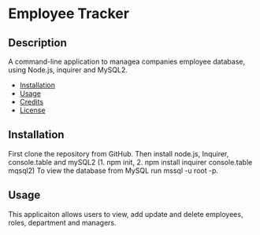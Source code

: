 # Employee Tracker

## Description
A command-line application to managea companies employee database, using Node.js, inquirer and MySQL2.

* [Installation](#installation)
* [Usage](#usage)
* [Credits](#credits)
* [License](#license)

## Installation
First clone the repository from GitHub.  Then install node.js, Inquirer, console.table and mySQL2 (1. npm init, 2. npm install inquirer console.table mqsql2) 
To view the database from MySQL run mssql -u root -p.

## Usage
This applicaiton allows users to view, add update and delete employees, roles, department and managers.

